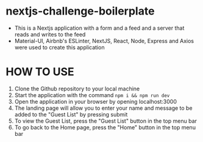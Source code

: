 # nextjs-challenge-boilerplate
- This is a Nextjs application with a form and a feed and a server that reads and writes to the feed
- Material-UI, Airbnb's ESLinter, NextJS, React, Node, Express and Axios were used to create this application

# HOW TO USE
1. Clone the Github repository to your local machine
2. Start the application with the command `npm i && npm run dev`
3. Open the application in your browser by opening localhost:3000
4. The landing page will allow you to enter your name and message to be added to the "Guest List" by pressing submit
5. To view the Guest List, press the "Guest List" button in the top menu bar
6. To go back to the Home page, press the "Home" button in the top menu bar